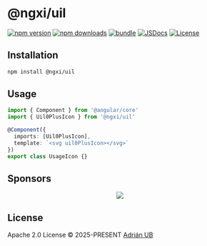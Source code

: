 # @ngxi/uil

[![npm version][npm-version-src]][npm-version-href]
[![npm downloads][npm-downloads-src]][npm-downloads-href]
[![bundle][bundle-src]][bundle-href]
[![JSDocs][jsdocs-src]][jsdocs-href]
[![License][license-src]][license-href]

## Installation

```sh
npm install @ngxi/uil
```

## Usage

```ts
import { Component } from '@angular/core'
import { Uil0PlusIcon } from '@ngxi/uil'

@Component({
  imports: [Uil0PlusIcon],
  template: `<svg uil0PlusIcon></svg>`
})
export class UsageIcon {}
```

## Sponsors

<p align="center">
  <a href="https://cdn.jsdelivr.net/gh/adrian-ub/static/sponsors.svg">
    <img src='https://cdn.jsdelivr.net/gh/adrian-ub/static/sponsors.svg'/>
  </a>
</p>

## License

Apache 2.0 License © 2025-PRESENT [Adrián UB](https://github.com/adrian-ub)

<!-- Badges -->

[npm-version-src]: https://img.shields.io/npm/v/@ngxi/uil?style=flat&colorA=080f12&colorB=1fa669
[npm-version-href]: https://npmjs.com/package/@ngxi/uil
[npm-downloads-src]: https://img.shields.io/npm/dm/@ngxi/uil?style=flat&colorA=080f12&colorB=1fa669
[npm-downloads-href]: https://npmjs.com/package/@ngxi/uil
[bundle-src]: https://img.shields.io/bundlephobia/minzip/@ngxi/uil?style=flat&colorA=080f12&colorB=1fa669&label=minzip
[bundle-href]: https://bundlephobia.com/result?p=@ngxi/uil
[license-src]: https://img.shields.io/npm/l/@ngxi/uil?style=flat&colorA=080f12&colorB=1fa669
[license-href]: https://github.com/adrian-ub/ngxi/blob/main/LICENSE
[jsdocs-src]: https://img.shields.io/badge/jsdocs-reference-080f12?style=flat&colorA=080f12&colorB=1fa669
[jsdocs-href]: https://www.jsdocs.io/package/@ngxi/uil
